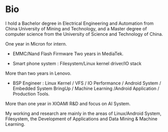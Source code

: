 # Bio
I hold a Bachelor degree in Electrical Engineering and Automation from China University of Mining and Technology, and a Master degree of computer science from the University of Science and Technology of China.

One year in Micron for intern. 

- EMMC/Nand Flash Firmware Two years in MediaTek.

- Smart phone system : Filesystem/Linux kernel driver/IO stack 

More than two years in Lenovo.

- BSP Engineer : Linux Kernel / VFS / IO Performance / Android System / Embedded System BringUp / Machine Learning /Android Application / Production Tools.

More than one year in XIOAMI R&D and focus on AI System.

My working and research are mainly in the areas of Linux/Android System, Filesystem, the Development of Applications and Data Mining & Machine Learning.
